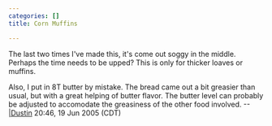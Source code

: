 ```yaml
---
categories: []
title: Corn Muffins

---
```

The last two times I've made this, it's come out soggy in the middle.  Perhaps the time needs to be upped?  This is only for thicker loaves or muffins.

Also, I put in 8T butter by mistake.  The bread came out a bit greasier than usual, but with a great helping of butter flavor.  The butter level can probably be adjusted to accomodate the greasiness of the other food involved.
--[|Dustin](user-dustin.html) 20:46, 19 Jun 2005 (CDT)
